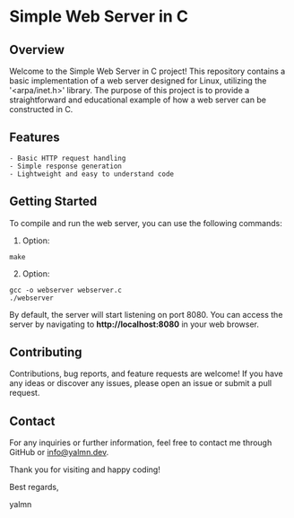 # Simple Web Server in C

## Overview

Welcome to the Simple Web Server in C project! 
This repository contains a basic implementation of a web server designed for Linux, utilizing the '<arpa/inet.h>' library. 
The purpose of this project is to provide a straightforward and educational example of how a web server can be constructed in C.

## Features

    - Basic HTTP request handling
    - Simple response generation
    - Lightweight and easy to understand code

## Getting Started

To compile and run the web server, you can use the following commands:

1. Option:
```
make
```

2. Option:
```
gcc -o webserver webserver.c
./webserver
```



By default, the server will start listening on port 8080. You can access the server by navigating to **http://localhost:8080** in your web browser.
## Contributing

Contributions, bug reports, and feature requests are welcome! If you have any ideas or discover any issues, please open an issue or submit a pull request.

## Contact

For any inquiries or further information, feel free to contact me through GitHub or info@yalmn.dev.

Thank you for visiting and happy coding!

Best regards,

yalmn

